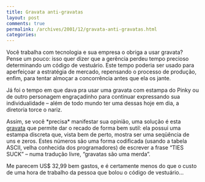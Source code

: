 ```yaml
---
title: Gravata anti-gravatas
layout: post
comments: true
permalink: /archives/2001/12/gravata-anti-gravatas.html
categories:
---
```

Você trabalha com tecnologia e sua empresa o obriga a usar gravata? Pense um pouco: isso quer dizer que a gerência perdeu tempo precioso determinando um código de vestuário. Este tempo poderia ser usado para aperfeiçoar a estratégia de mercado, repensando o processo de produção, enfim, para tentar almoçar a concorrência antes que ela os jante.

Já foi o tempo em que dava pra usar uma gravata com estampa do Pinky ou de outro personagem engraçadinho para continuar expressando sua individualidade &#8211; além de todo mundo ter uma dessas hoje em dia, a diretoria torce o nariz.

Assim, se você \*precisa\* manifestar sua opinião, uma solução é esta <a href="http://www.thinkgeek.com/stuff/apparel/57ff.shtml" >gravata</a> que permite dar o recado de forma bem sutil: ela possui uma estampa discreta que, vista bem de perto, mostra ser uma seqüência de uns e zeros. Estes números são uma forma codificada (usando a tabela ASCII, velha conhecida dos programadores) de escrever a frase &#8220;TIES SUCK&#8221; &#8211; numa tradução livre, &#8220;gravatas são uma merda&#8221;.

Me parecem US$ 32,99 bem gastos, e é certamente menos do que o custo de uma hora de trabalho da pessoa que bolou o código de vestuário&#8230;